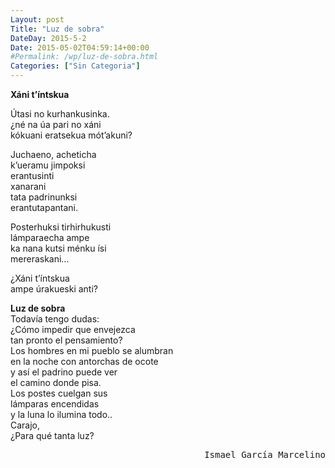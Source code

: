 ```yaml
---
Layout: post
Title: "Luz de sobra"
DateDay: 2015-5-2
Date: 2015-05-02T04:59:14+00:00
#Permalink: /wp/luz-de-sobra.html
Categories: ["Sin Categoria"]
---
```


<p><span lang=""><strong>Xáni t&#8217;íntskua </strong></span></p>
<p>Útasi no kurhankusinka.<br />
¿né na úa pari no xáni<br />
kókuani eratsekua mót&#8217;akuni?</p>
<p>Juchaeno, acheticha<br />
k&#8217;ueramu jimpoksi<br />
erantusinti<br />
xanarani<br />
tata padrinunksi<br />
erantutapantani.</p>
<p>Posterhuksi tirhirhukusti<br />
lámparaecha ampe<br />
ka nana kutsi ménku ísi<br />
mereraskani&#8230;</p>
<p>¿Xáni t&#8217;íntskua<br />
ampe úrakueski anti?</p>
<div><strong>Luz de sobra<br />
</strong></div>
<div>Todavía tengo dudas:</div>
<div>¿Cómo impedir que envejezca</div>
<div>tan pronto el pensamiento?</div>
<div></div>
<div>Los hombres en mi pueblo se alumbran</div>
<div>en la noche con antorchas de ocote</div>
<div>y así el padrino puede ver</div>
<div>el camino donde pisa.</div>
<div></div>
<div>Los postes cuelgan sus</div>
<div>lámparas encendidas</div>
<div>y la luna lo ilumina todo..</div>
<div>Carajo,</div>
<div></div>
<div>¿Para qué tanta luz?</div>
<div></div>
<pre style="text-align: right;">Ismael García Marcelino</pre>
